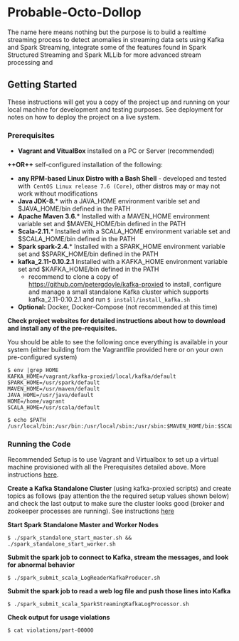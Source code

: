 # Probable-Octo-Dollop

The name here means nothing but the purpose is to build a realtime streaming process to detect anomalies in streaming data sets using Kafka and Spark Streaming, integrate some of the features found in Spark Structured Streaming and Spark MLLib for more advanced stream processing and

## Getting Started

These instructions will get you a copy of the project up and running on your local machine for development and testing purposes. See deployment for notes on how to deploy the project on a live system.

### Prerequisites

- **Vagrant and VitualBox** installed on a PC or Server (recommended)

**++OR++** self-configured installation of the following:

- **any RPM-based Linux Distro with a Bash Shell** - developed and tested with` CentOS Linux release 7.6 (Core)`, other distros may or may not work without modifications
- **Java JDK-8.*** with a JAVA_HOME environment varible set and $JAVA_HOME/bin defined in the PATH
- **Apache Maven 3.6.*** Installed with a MAVEN_HOME environment variable set and $MAVEN_HOME/bin defined in the PATH
- **Scala-2.11.*** Installed with a SCALA_HOME environment variable set and $SCALA_HOME/bin defined in the PATH
- **Spark spark-2.4.*** Installed with a SPARK_HOME environment variable set and $SPARK_HOME/bin defined in the PATH
- **kafka_2.11-0.10.2.1** Installed with a KAFKA_HOME environment variable set and $KAFKA_HOME/bin defined in the PATH
	- recommend to clone a copy of https://github.com/petergdoyle/kafka-proxied to install, configure and manage a small standalone Kafka cluster which supports kafka_2.11-0.10.2.1 and run `$ install/install_kafka.sh`
- **Optional:** Docker, Docker-Compose (not recommended at this time)

**Check project websites for detailed instructions about how to download and install any of the pre-requisites.**

You should be able to see the following once everything is available in your system (either building from the Vagrantfile provided here or on your own pre-configured system)

```
$ env |grep HOME
KAFKA_HOME=/vagrant/kafka-proxied/local/kafka/default
SPARK_HOME=/usr/spark/default
MAVEN_HOME=/usr/maven/default
JAVA_HOME=/usr/java/default
HOME=/home/vagrant
SCALA_HOME=/usr/scala/default

$ echo $PATH
/usr/local/bin:/usr/bin:/usr/local/sbin:/usr/sbin:$MAVEN_HOME/bin:$SCALA_HOME/bin:$SPARK_HOME/bin:/home/vagrant/.local/bin:/home/vagrant/bin:$KAFKA_HOME/bin

```

### Running the Code   

Recommended Setup is to use Vagrant and Virtualbox to set up a virtual machine provisioned with all the Prerequisites detailed above. More instructions [here](https://github.com/petergdoyle/probable-octo-dollop/blob/master/vagrant.md).

**Create a Kafka Standalone Cluster** (using kafka-proxied scripts) and create topics as follows (pay attention the the required setup values shown below) and check the last output to make sure the cluster looks good (broker and zookeeper processes are running). See instructions [here](https://github.com/petergdoyle/probable-octo-dollop/blob/master/kafka.md)

**Start Spark Standalone Master and Worker Nodes**
```
$ ./spark_standalone_start_master.sh && ./spark_standalone_start_worker.sh
```

**Submit the spark job to connect to Kafka, stream the messages, and look for abnormal behavior**
```
$ ./spark_submit_scala_LogReaderKafkaProducer.sh
```

**Submit the spark job to read a web log file and push those lines into Kafka**
```
$ ./spark_submit_scala_SparkStreamingKafkaLogProcessor.sh
```
**Check output for usage violations**
```
$ cat violations/part-00000
```
